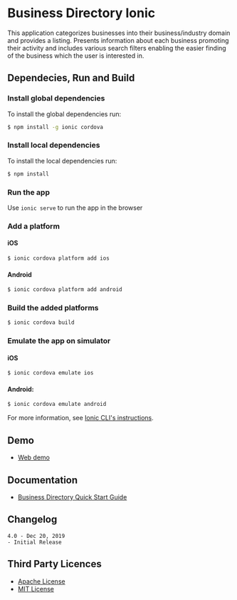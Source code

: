 # Business Directory Ionic
This application categorizes businesses into their business/industry domain and provides a listing. Presents information about each business promoting their activity and includes various search filters enabling the easier finding of the business which the user is interested in.

## Dependecies, Run and Build

### Install global dependencies
To install the global dependencies run:

```bash
$ npm install -g ionic cordova
```

### Install local dependencies
To install the local dependencies run:

```bash
$ npm install
```

### Run the app
Use `ionic serve` to run the app in the browser

### Add a platform
#### iOS
```bash
$ ionic cordova platform add ios
```

#### Android
```bash
$ ionic cordova platform add android
```

### Build the added platforms

```bash
$ ionic cordova build
```

### Εmulate the app on simulator
#### iOS

```bash
$ ionic cordova emulate ios
```

#### Android:

```bash
$ ionic cordova emulate android
```

For more information, see [Ionic CLI's instructions](https://ionicframework.com/docs/cli/).

## Demo
* [Web demo](https://skounis.github.io/ionic-demo-businessdirectory/businessdirectory-4/)

## Documentation
* [Business Directory Quick Start Guide](https://docs.google.com/document/d/1XUycLv6WmH4XuCYqBAUFYJ5IX3YzJ2oD5QgXAP4T-Ko/edit?usp=sharing)

## Changelog
```
4.0 - Dec 20, 2019
- Initial Release
```

## Third Party Licences
* [Apache License](http://www.apache.org/licenses/)
* [MIT License](https://opensource.org/licenses/MIT)
